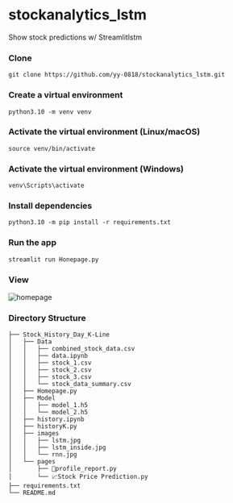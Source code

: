 # stockanalytics_lstm

Show stock predictions w/ Streamlitlstm

### Clone

```
git clone https://github.com/yy-0818/stockanalytics_lstm.git
```

### Create a virtual environment

```
python3.10 -m venv venv
```

### Activate the virtual environment (Linux/macOS)

```
source venv/bin/activate
```

### Activate the virtual environment (Windows)

```
venv\Scripts\activate
```

### Install dependencies

```
python3.10 -m pip install -r requirements.txt
```

### Run the app

```
streamlit run Honepage.py
```

### View

![homepage](https://static.ivanlife.cn/imges/image-20231008220750893.png)

### Directory Structure

```
├── Stock_History_Day_K-Line
│   ├── Data
│   │   ├── combined_stock_data.csv
│   │   ├── data.ipynb
│   │   ├── stock_1.csv
│   │   ├── stock_2.csv
│   │   ├── stock_3.csv
│   │   └── stock_data_summary.csv
│   ├── Homepage.py
│   ├── Model
│   │   ├── model_1.h5
│   │   └── model_2.h5
│   ├── history.ipynb
│   ├── historyK.py
│   ├── images
│   │   ├── lstm.jpg
│   │   ├── lstm_inside.jpg
│   │   └── rnn.jpg
│   └── pages
│       ├── 📄profile_report.py
│       └── 📈Stock Price Prediction.py
├── requirements.txt
└── README.md
```
